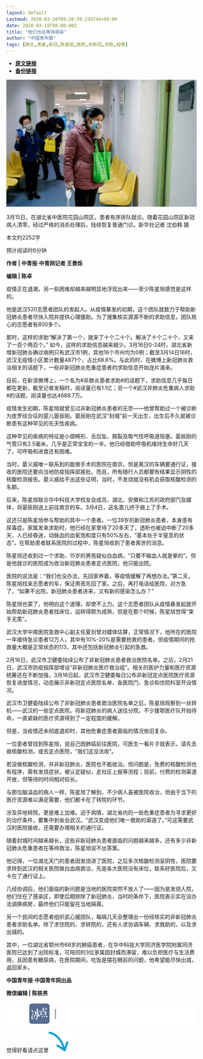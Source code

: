 ```yaml
---
layout: default
Lastmod: 2020-03-28T09:20:59.234744+00:00
date: 2020-03-19T00:00:00Z
title: "他们也在等待病床"
author: "中国青年报"
tags: [肺炎,患者,新冠,陈星旭,医院,非新冠,求助,疫情]
---
```


* [**原文链接**](https://mp.weixin.qq.com/s/MX8j76w9JeaO6D-F98DvKQ)
* [**备份链接**](https://archive.li/wip/Nm4Hg)


![](/images/post/3eccdf8f86476ac74eac9e84d9818e3b.jpg)

3月15日，在湖北省中医院花园山院区，患者有序排队就诊。随着花园山院区新冠病人清零，经过严格的消杀处理后，陆续恢复普通门诊。新华社记者 沈伯韩 摄

本文约2252字  

预计阅读时6分钟

**作者 | 中青报·中青网记者 王景烁**

****编辑 | 陈卓****

疫情正在退潮，另一些困难却越来越明显地浮现出来——至少陈星旭感觉是这样的。  

他是武汉520志愿者团队的发起人。从疫情暴发的初期，这个团队就致力于帮助新冠肺炎患者尽快入院并提供心理援助。为了搜集核实源源不断的求助信息，团队核心的志愿者有800多个。

那时，这样的求助“解决了第一个，就来了十个二十个。解决了十个二十个，又来了一百个两百个。” 如今，这样的求助信息越来越少。3月16日0-24时，湖北省新增新冠肺炎确诊病例只有武汉市1例，其他16个市州均为0例；截至3月14日16时，武汉无疫情小区累计数量4871个，占比68.6%。与此同时，在微博上新冠肺炎救治相关的话题下，一些非新冠肺炎危重症患者的求助信息开始连片涌来。

目前，在新浪微博上，一个名为#非肺炎患者求助#的话题下，求助信息几乎每日都在更新，截至记者发稿时，阅读量已有1.1亿；另一个#武汉非肺炎危重病人求助#的话题，阅读量也达4688.7万。

疫情发生初期，陈星旭就曾见过非新冠肺炎患者的无奈——他曾帮助过一个被诊断为皮罗综合征的婴儿晏辰刚。晏辰刚在武汉“封城”前一天出生，出生后不久就被诊断患有这种罕见的先天性疾病。

这种罕见的疾病的特征是小颌畸形、舌后坠、腭裂及吸气性呼吸道阻塞。晏辰刚的气管只有2.5毫米，几乎是正常宝宝的一半。他已经借助呼吸机维持生命好几天了，可呼吸和进食还有困难。

当时，晏义威唯一联系到的能做手术的医院在南京。但是离汉的车辆要通行证，接收的医院还要向当地防疫指挥部报批。而且，所有随行人员都要有结果显示阴性的核酸检测报告。晏义威给不出这些证明，当时，不发烧就没有机会获取核酸检测的名额。

后来，陈星旭联合华中科技大学校友会成员，湖北、安徽和江苏的政府部门及媒体，将晏辰刚送上前往南京的车。3月4日，这名患儿终于做上了手术。

这还只是陈星旭参与帮助的其中一个患者。一位39岁的新冠肺炎患者，本身患有尿毒症。家属发来求助时，他已经在家里待了20多天了，透析也被迫中断了20多天，人已经昏迷，动脉血的血氧饱和度只有50%左右，“基本处于半窒息的状态”。在帮助患者联系医院的过程中，陈星旭收到了患者离世的消息。

陈星旭还收到过一个求助，15岁的男孩疑似白血病，“只要不输血人就是晕的”。但是他就诊的医院成为收治新冠肺炎患者定点医院，他只能出院。

医院的说法是：“我们也没办法，先回家养着，等疫情缓解了再想办法。”第二天，陈星旭找来志愿者的车，保证男孩先回了家。之后，再打电话给医院，对方急了，“如果不出院，新冠肺炎患者进来，又有新的感染怎么办？”

陈星旭也蒙了，他明白这个道理，却使不上力。这个志愿者团队从疫情暴发起就开始帮助新冠肺炎患者找床位，运转得颇为成熟，但是在那个时候，陈星旭觉得“束手无策”。

武汉大学中南医院急救中心副主任夏剑曾对媒体估算，正常情况下，他所在的医院一年接待急诊患者12万人，其中有10%-20%是需要抢救的患者。但疫情期间的抢救量大概是正常状态的1/3，其中还包括新冠肺炎引起的急救。

2月16日，武汉市卫健委陆续公布了非新冠肺炎患者救治医院名单。之后，2月21日，武汉市防疫指挥部增设“非新冠肺炎医疗救治组”。相关的医护力量和医疗资源统筹还在不断加强，3月16日起，武汉市卫健委每日公布非新冠定点医院医疗资源恢复进度情况，动态展示非新冠定点医院名单、各医院门、急诊和住院科室开设情况。

武汉市卫健委陆续公布了非新冠肺炎患者救治医院名单之后，陈星旭观察到一丝转机——武汉的一些定点医院，将新冠肺炎的病人送往分院，不少援鄂医疗队开始待命，一直紧缺的医疗资源得到了一定程度的缓解。

但是，当疫情还未彻底退却时，其他危重症患者面临的情况依旧复杂。

一位患者曾找到陈星旭，说自己因肺癌前往医院，可医生一看片子就表示，请先去做核酸检测，或去定点医院，“我们这没法收”。

若没做核酸检测，并非新冠肺炎，医院也不能收治。但问题是，免费的核酸检测也有程序，需有发烧症状，被认定疑似，走社区上报等流程；目前，付费的检测渠道开放，但等待的时间相对较长。

与那位脑溢血的病人一样，陈星旭了解到，不少病人虽被医院收治，但由于当下的医疗资源难以满足需要，他们都卡在了转院的环节。

涉及异地转院，更是难上加难。迫于病情，湖北省内的一些危重症患者为寻求更好的治疗条件，要集中到省会武汉。“武汉变成他们唯一救助的渠道了。”可这需要武汉的医院接收，还需要办理相关的通行证。

随着封城时间越来越长，这些非新冠肺炎患者面临的问题越来越多。还有多少非新冠肺炎危重患者在等待救治，陈星旭说不出答案。

他记得，一位湖北天门的患者因发烧进了医院，之后多次核酸检测呈阴性，医院要求转到武汉的相关医院做白血病救治，先是各大医院没有床位，联系好医院后，又卡在了通行证上。

几经协调后，他们面临的新问题是当地的医院突然不放人了——因为是发烧入院，他们住在了感染区，即使后期排除了新冠肺炎，当时的条件下，医院表示实在没办法调换病房，最终他们只能留在当地隔离。

另一个民间的志愿者组织武心援团队，每隔几天会整理出一份经核实的非新冠肺炎患者求助名单。除了求住院的、求转院的，还有人求协调车辆、求救助的，以及求出城的。

其中，一位湖北省鄂州市68岁的肺癌患者，在华中科技大学同济医学院附属同济医院已达到了出院标准，可陪同的3位家属因封城而滞留，难以负担医疗与生活费用，且因患有糖尿病，在医院期间，吃饭是摆在眼前的问题，他希望能尽快出城，返回家乡。

**中国青年报·中国青年网出品**

**微信编辑 | 陈轶男**

![](/images/post/705dfda6bb5643e34c5db443743fbf86.jpg)

觉得好看请点这里![](/images/post/75cfe91ed7e3db23759ecd10b6c0782e.jpg)

